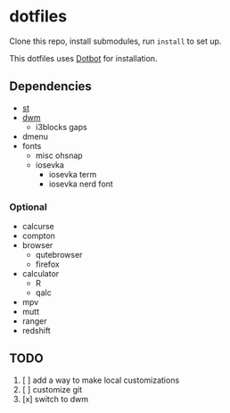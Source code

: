 # dotfiles

Clone this repo, install submodules, run `install` to set up.

This dotfiles uses [Dotbot](https://github.com/anishathalye/dotbot/) for installation.

## Dependencies

- [st](https://gitlab.com/i3wgnit/st-twl)
- [dwm](https://gitlab.com/i3wgnit/dwm-twl)
  - i3blocks gaps
- dmenu
- fonts
  - misc ohsnap
  - iosevka
    - iosevka term
    - iosevka nerd font

### Optional

- calcurse
- compton
- browser
  - qutebrowser
  - firefox
- calculator
  - R
  - qalc
- mpv
- mutt
- ranger
- redshift

## TODO

1. [ ] add a way to make local customizations
2. [ ] customize git
3. [x] switch to dwm
